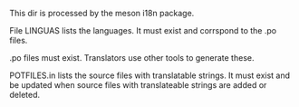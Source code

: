 This dir is processed by the meson i18n package.

File LINGUAS lists the languages.  It must exist and corrspond to the .po files.

.po files must exist.
Translators use other tools to generate these.

POTFILES.in lists the source files with translatable strings.
It must exist and be updated
when source files with translateable strings are added or deleted.